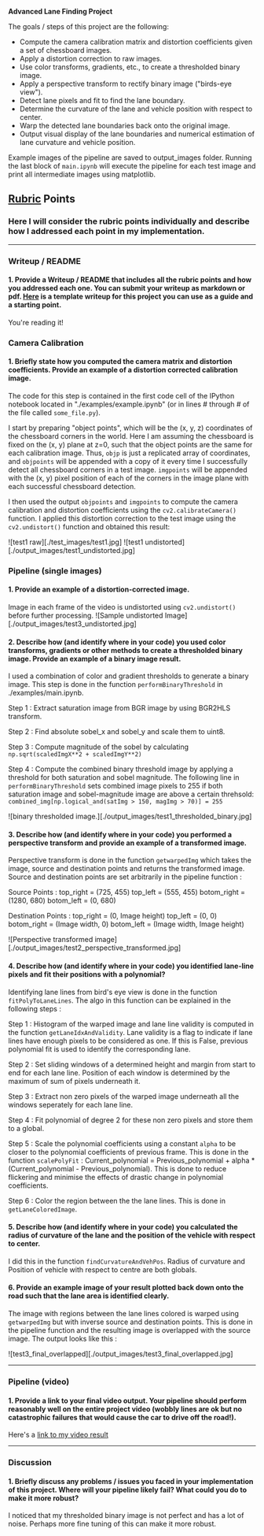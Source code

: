 **Advanced Lane Finding Project**

The goals / steps of this project are the following:

* Compute the camera calibration matrix and distortion coefficients given a set of chessboard images.
* Apply a distortion correction to raw images.
* Use color transforms, gradients, etc., to create a thresholded binary image.
* Apply a perspective transform to rectify binary image ("birds-eye view").
* Detect lane pixels and fit to find the lane boundary.
* Determine the curvature of the lane and vehicle position with respect to center.
* Warp the detected lane boundaries back onto the original image.
* Output visual display of the lane boundaries and numerical estimation of lane curvature and vehicle position.

[//]: # (Image References)

Example images of the pipeline are saved to output_images folder. Running the last block of `main.ipynb` will execute the pipeline for each test image and print all intermediate images using matplotlib.

## [Rubric](https://review.udacity.com/#!/rubrics/571/view) Points

### Here I will consider the rubric points individually and describe how I addressed each point in my implementation.  

---

### Writeup / README

#### 1. Provide a Writeup / README that includes all the rubric points and how you addressed each one.  You can submit your writeup as markdown or pdf.  [Here](https://github.com/udacity/CarND-Advanced-Lane-Lines/blob/master/writeup_template.md) is a template writeup for this project you can use as a guide and a starting point.  

You're reading it!

### Camera Calibration

#### 1. Briefly state how you computed the camera matrix and distortion coefficients. Provide an example of a distortion corrected calibration image.

The code for this step is contained in the first code cell of the IPython notebook located in "./examples/example.ipynb" (or in lines # through # of the file called `some_file.py`).  

I start by preparing "object points", which will be the (x, y, z) coordinates of the chessboard corners in the world. Here I am assuming the chessboard is fixed on the (x, y) plane at z=0, such that the object points are the same for each calibration image.  Thus, `objp` is just a replicated array of coordinates, and `objpoints` will be appended with a copy of it every time I successfully detect all chessboard corners in a test image.  `imgpoints` will be appended with the (x, y) pixel position of each of the corners in the image plane with each successful chessboard detection.  

I then used the output `objpoints` and `imgpoints` to compute the camera calibration and distortion coefficients using the `cv2.calibrateCamera()` function.  I applied this distortion correction to the test image using the `cv2.undistort()` function and obtained this result: 

![test1 raw][./test_images/test1.jpg]
![test1 undistorted][./output_images/test1_undistorted.jpg]

### Pipeline (single images)

#### 1. Provide an example of a distortion-corrected image.

Image in each frame of the video is undistorted using `cv2.undistort()` before further processing.
![Sample undistorted Image][./output_images/test3_undistorted.jpg]

#### 2. Describe how (and identify where in your code) you used color transforms, gradients or other methods to create a thresholded binary image.  Provide an example of a binary image result.

I used a combination of color and gradient thresholds to generate a binary image. This step is done in the function `performBinaryThreshold` in ./examples/main.ipynb. 

Step 1 : Extract saturation image from BGR image by using BGR2HLS transform.

Step 2 : Find absolute sobel_x and sobel_y and scale them to uint8.

Step 3 : Compute magnitude of the sobel by calculating `np.sqrt(scaledImgX**2 + scaledImgY**2)`

Step 4 : Compute the combined binary threshold image by applying a threshold for both saturation and sobel magnitude. The following line in 
`performBinaryThreshold` sets combined image pixels to 255 if both saturation image and sobel-magnitude image are above a certain threhsold: 
                `combined_img[np.logical_and(satImg > 150, magImg > 70)] = 255`

![binary thresholded image.][./output_images/test1_thresholded_binary.jpg]

#### 3. Describe how (and identify where in your code) you performed a perspective transform and provide an example of a transformed image.

Perspective transform is done in the function `getwarpedImg` which takes the image, source and destination points and returns the transformed image. Source and destination points are set arbitrarily in the pipeline function : 

Source Points : 
top_right = (725, 455)
top_left = (555, 455)
botom_right = (1280, 680)
botom_left = (0, 680)

Destination Points : 
top_right = (0, Image height)
top_left = (0, 0)
botom_right = (Image width, 0)
botom_left = (Image width, Image height)

![Perspective transformed image][./output_images/test2_perspective_transformed.jpg]

#### 4. Describe how (and identify where in your code) you identified lane-line pixels and fit their positions with a polynomial?

Identifying lane lines from bird's eye view is done in the function `fitPolyToLaneLines`. The algo in this function can be explained in the following steps : 

Step 1 : Histogram of the warped image and lane line validity is computed in the function `getLaneIdxAndValidity`. Lane validity is a flag to indicate if lane lines have enough pixels to be considered as one. If this is False, previous polynomial fit is used to identify the corresponding lane.

Step 2 : Set sliding windows of a determined height and margin from start to end for each lane line. Position of each window is determined by the maximum of sum of pixels underneath it.

Step 3 : Extract non zero pixels of the warped image underneath all the windows seperately for each lane line.

Step 4 : Fit polynomial of degree 2 for these non zero pixels and store them to a global.

Step 5 : Scale the polynomial coefficients using a constant `alpha` to be closer to the polynomial coefficients of previous frame. This is done in the function `scalePolyFit` : Current_polynomial = Previous_polynomial + alpha * (Current_polynomial - Previous_polynomial). 
This is done to reduce flickering and minimise the effects of drastic change in polynomial coefficients.

Step 6 : Color the region between the the lane lines. This is done in `getLaneColoredImage`. 


#### 5. Describe how (and identify where in your code) you calculated the radius of curvature of the lane and the position of the vehicle with respect to center.

I did this in the function `findCurvatureAndVehPos`. Radius of curvature and Position of vehicle with respect to centre are both globals.

#### 6. Provide an example image of your result plotted back down onto the road such that the lane area is identified clearly.

The image with regions between the lane lines colored is warped using `getwarpedImg` but with inverse source and destination points. This is done in the pipeline function and the resulting image is overlapped with the source image. The output looks like this : 

![test3_final_overlapped][./output_images/test3_final_overlapped.jpg]

---

### Pipeline (video)

#### 1. Provide a link to your final video output.  Your pipeline should perform reasonably well on the entire project video (wobbly lines are ok but no catastrophic failures that would cause the car to drive off the road!).

Here's a [link to my video result](./project_video_output.mp4)

---

### Discussion

#### 1. Briefly discuss any problems / issues you faced in your implementation of this project.  Where will your pipeline likely fail?  What could you do to make it more robust?

I noticed that my thresholded binary image is not perfect and has a lot of noise. Perhaps more fine tuning of this can make it more robust.  
